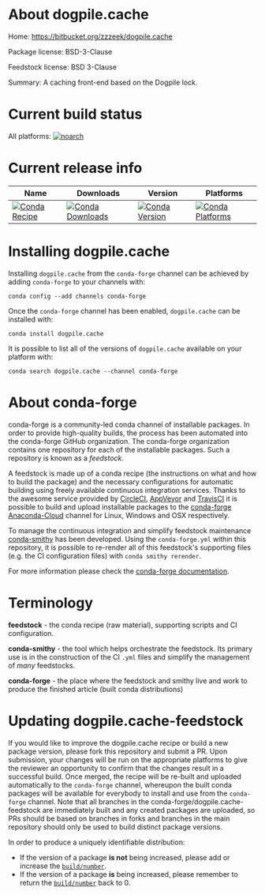 About dogpile.cache
===================

Home: https://bitbucket.org/zzzeek/dogpile.cache

Package license: BSD-3-Clause

Feedstock license: BSD 3-Clause

Summary: A caching front-end based on the Dogpile lock.



Current build status
====================

All platforms:
[![noarch](https://img.shields.io/circleci/project/github/conda-forge/dogpile.cache-feedstock/master.svg?label=noarch)](https://circleci.com/gh/conda-forge/dogpile.cache-feedstock)

Current release info
====================

| Name | Downloads | Version | Platforms |
| --- | --- | --- | --- |
| [![Conda Recipe](https://img.shields.io/badge/recipe-dogpile.cache-green.svg)](https://anaconda.org/conda-forge/dogpile.cache) | [![Conda Downloads](https://img.shields.io/conda/dn/conda-forge/dogpile.cache.svg)](https://anaconda.org/conda-forge/dogpile.cache) | [![Conda Version](https://img.shields.io/conda/vn/conda-forge/dogpile.cache.svg)](https://anaconda.org/conda-forge/dogpile.cache) | [![Conda Platforms](https://img.shields.io/conda/pn/conda-forge/dogpile.cache.svg)](https://anaconda.org/conda-forge/dogpile.cache) |

Installing dogpile.cache
========================

Installing `dogpile.cache` from the `conda-forge` channel can be achieved by adding `conda-forge` to your channels with:

```
conda config --add channels conda-forge
```

Once the `conda-forge` channel has been enabled, `dogpile.cache` can be installed with:

```
conda install dogpile.cache
```

It is possible to list all of the versions of `dogpile.cache` available on your platform with:

```
conda search dogpile.cache --channel conda-forge
```


About conda-forge
=================

conda-forge is a community-led conda channel of installable packages.
In order to provide high-quality builds, the process has been automated into the
conda-forge GitHub organization. The conda-forge organization contains one repository
for each of the installable packages. Such a repository is known as a *feedstock*.

A feedstock is made up of a conda recipe (the instructions on what and how to build
the package) and the necessary configurations for automatic building using freely
available continuous integration services. Thanks to the awesome service provided by
[CircleCI](https://circleci.com/), [AppVeyor](https://www.appveyor.com/)
and [TravisCI](https://travis-ci.org/) it is possible to build and upload installable
packages to the [conda-forge](https://anaconda.org/conda-forge)
[Anaconda-Cloud](https://anaconda.org/) channel for Linux, Windows and OSX respectively.

To manage the continuous integration and simplify feedstock maintenance
[conda-smithy](https://github.com/conda-forge/conda-smithy) has been developed.
Using the ``conda-forge.yml`` within this repository, it is possible to re-render all of
this feedstock's supporting files (e.g. the CI configuration files) with ``conda smithy rerender``.

For more information please check the [conda-forge documentation](https://conda-forge.org/docs/).

Terminology
===========

**feedstock** - the conda recipe (raw material), supporting scripts and CI configuration.

**conda-smithy** - the tool which helps orchestrate the feedstock.
                   Its primary use is in the construction of the CI ``.yml`` files
                   and simplify the management of *many* feedstocks.

**conda-forge** - the place where the feedstock and smithy live and work to
                  produce the finished article (built conda distributions)


Updating dogpile.cache-feedstock
================================

If you would like to improve the dogpile.cache recipe or build a new
package version, please fork this repository and submit a PR. Upon submission,
your changes will be run on the appropriate platforms to give the reviewer an
opportunity to confirm that the changes result in a successful build. Once
merged, the recipe will be re-built and uploaded automatically to the
`conda-forge` channel, whereupon the built conda packages will be available for
everybody to install and use from the `conda-forge` channel.
Note that all branches in the conda-forge/dogpile.cache-feedstock are
immediately built and any created packages are uploaded, so PRs should be based
on branches in forks and branches in the main repository should only be used to
build distinct package versions.

In order to produce a uniquely identifiable distribution:
 * If the version of a package **is not** being increased, please add or increase
   the [``build/number``](https://conda.io/docs/user-guide/tasks/build-packages/define-metadata.html#build-number-and-string).
 * If the version of a package **is** being increased, please remember to return
   the [``build/number``](https://conda.io/docs/user-guide/tasks/build-packages/define-metadata.html#build-number-and-string)
   back to 0.

